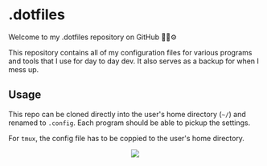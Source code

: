 # .dotfiles
Welcome to my .dotfiles repository on GitHub 👨‍💻⚙️

This repository contains all of my configuration files for various programs and tools that I use for day to day dev. It also serves as a backup for when I mess up.

## Usage
This repo can be cloned directly into the user's home directory (`~/`) and renamed to `.config`. Each program should be able to pickup the settings.

For `tmux`, the config file has to be coppied to the user's home directory.

<p align="center">
  <img src="https://media.giphy.com/media/WHZef2JRSDCxTeoYH1/giphy.gif" />
</p>

